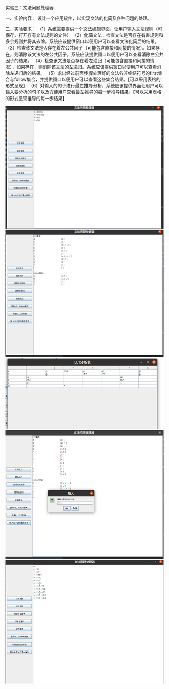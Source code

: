 实验三：文法问题处理器


一、实验内容：
设计一个应用软件，以实现文法的化简及各种问题的处理。

二、实验要求：
（1）系统需要提供一个文法编辑界面，让用户输入文法规则（可保存、打开存有文法规则的文件）
（2）化简文法：检查文法是否存在有害规则和多余规则并将其去除。系统应该提供窗口以便用户可以查看文法化简后的结果。
（3）检查该文法是否存在着左公共因子（可能包含直接和间接的情况）。如果存在，则消除该文法的左公共因子。系统应该提供窗口以便用户可以查看消除左公共因子的结果。
（4）检查该文法是否存在着左递归（可能包含直接和间接的情况），如果存在，则消除该文法的左递归。系统应该提供窗口以便用户可以查看消除左递归后的结果。
（5）求出经过前面步骤处理好的文法各非终结符号的first集合与follow集合，并提供窗口以便用户可以查看这些集合结果。【可以采用表格的形式呈现】
（6）对输入的句子进行最左推导分析，系统应该提供界面让用户可以输入要分析的句子以及方便用户查看最左推导的每一步推导结果。【可以采用表格的形式呈现推导的每一步结果】


![](./picture/1.png)
![](./picture/2.png)
![](./picture/3.png)
![](./picture/4.png)
![](./picture/5.png)
